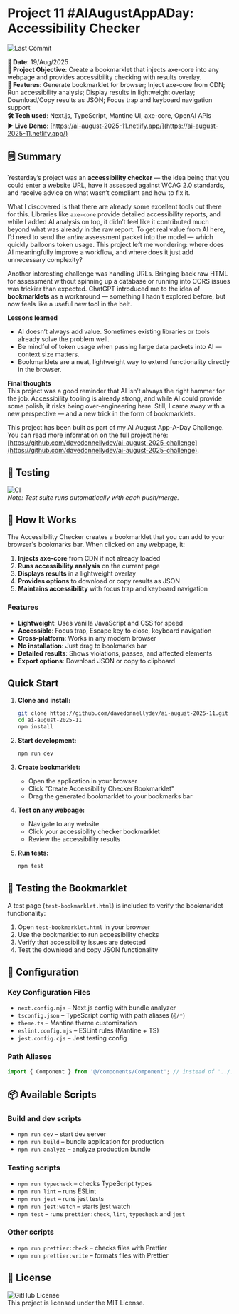 # Project 11 #AIAugustAppADay: Accessibility Checker

![Last Commit](https://img.shields.io/github/last-commit/davedonnellydev/ai-august-2025-11)

**📆 Date**: 19/Aug/2025  
**🎯 Project Objective**: Create a bookmarklet that injects axe-core into any webpage and provides accessibility checking with results overlay.  
**🚀 Features**: Generate bookmarklet for browser; Inject axe-core from CDN; Run accessibility analysis; Display results in lightweight overlay; Download/Copy results as JSON; Focus trap and keyboard navigation support  
**🛠️ Tech used**: Next.js, TypeScript, Mantine UI, axe-core, OpenAI APIs  
**▶️ Live Demo**: [https://ai-august-2025-11.netlify.app/](https://ai-august-2025-11.netlify.app/)  

## 🗒️ Summary

Yesterday’s project was an **accessibility checker** — the idea being that you could enter a website URL, have it assessed against WCAG 2.0 standards, and receive advice on what wasn’t compliant and how to fix it.  

What I discovered is that there are already some excellent tools out there for this. Libraries like `axe-core` provide detailed accessibility reports, and while I added AI analysis on top, it didn’t feel like it contributed much beyond what was already in the raw report. To get real value from AI here, I’d need to send the *entire* assessment packet into the model — which quickly balloons token usage. This project left me wondering: where does AI meaningfully improve a workflow, and where does it just add unnecessary complexity?  

Another interesting challenge was handling URLs. Bringing back raw HTML for assessment without spinning up a database or running into CORS issues was trickier than expected. ChatGPT introduced me to the idea of **bookmarklets** as a workaround — something I hadn’t explored before, but now feels like a useful new tool in the belt.  

**Lessons learned**  
- AI doesn’t always add value. Sometimes existing libraries or tools already solve the problem well.  
- Be mindful of token usage when passing large data packets into AI — context size matters.  
- Bookmarklets are a neat, lightweight way to extend functionality directly in the browser.  

**Final thoughts**  
This project was a good reminder that AI isn’t always the right hammer for the job. Accessibility tooling is already strong, and while AI could provide some polish, it risks being over-engineering here. Still, I came away with a new perspective — and a new trick in the form of bookmarklets.  

This project has been built as part of my AI August App-A-Day Challenge. You can read more information on the full project here: [https://github.com/davedonnellydev/ai-august-2025-challenge](https://github.com/davedonnellydev/ai-august-2025-challenge).

## 🧪 Testing

![CI](https://github.com/davedonnellydev/ai-august-2025-11/actions/workflows/npm_test.yml/badge.svg)  
_Note: Test suite runs automatically with each push/merge._

## 🚀 How It Works

The Accessibility Checker creates a bookmarklet that you can add to your browser's bookmarks bar. When clicked on any webpage, it:

1. **Injects axe-core** from CDN if not already loaded
2. **Runs accessibility analysis** on the current page
3. **Displays results** in a lightweight overlay
4. **Provides options** to download or copy results as JSON
5. **Maintains accessibility** with focus trap and keyboard navigation

### Features

- **Lightweight**: Uses vanilla JavaScript and CSS for speed
- **Accessible**: Focus trap, Escape key to close, keyboard navigation
- **Cross-platform**: Works in any modern browser
- **No installation**: Just drag to bookmarks bar
- **Detailed results**: Shows violations, passes, and affected elements
- **Export options**: Download JSON or copy to clipboard

## Quick Start

1. **Clone and install:**

   ```bash
   git clone https://github.com/davedonnellydev/ai-august-2025-11.git
   cd ai-august-2025-11
   npm install
   ```

2. **Start development:**

   ```bash
   npm run dev
   ```

3. **Create bookmarklet:**
   - Open the application in your browser
   - Click "Create Accessibility Checker Bookmarklet"
   - Drag the generated bookmarklet to your bookmarks bar

4. **Test on any webpage:**
   - Navigate to any website
   - Click your accessibility checker bookmarklet
   - Review the accessibility results

5. **Run tests:**
   ```bash
   npm test
   ```

## 🧪 Testing the Bookmarklet

A test page (`test-bookmarklet.html`) is included to verify the bookmarklet functionality:

1. Open `test-bookmarklet.html` in your browser
2. Use the bookmarklet to run accessibility checks
3. Verify that accessibility issues are detected
4. Test the download and copy JSON functionality

## 🔧 Configuration

### Key Configuration Files

- `next.config.mjs` – Next.js config with bundle analyzer
- `tsconfig.json` – TypeScript config with path aliases (`@/*`)
- `theme.ts` – Mantine theme customization
- `eslint.config.mjs` – ESLint rules (Mantine + TS)
- `jest.config.cjs` – Jest testing config

### Path Aliases

```ts
import { Component } from '@/components/Component'; // instead of '../../../components/Component'
```

## 📦 Available Scripts

### Build and dev scripts

- `npm run dev` – start dev server
- `npm run build` – bundle application for production
- `npm run analyze` – analyze production bundle

### Testing scripts

- `npm run typecheck` – checks TypeScript types
- `npm run lint` – runs ESLint
- `npm run jest` – runs jest tests
- `npm run jest:watch` – starts jest watch
- `npm test` – runs `prettier:check`, `lint`, `typecheck` and `jest`

### Other scripts

- `npm run prettier:check` – checks files with Prettier
- `npm run prettier:write` – formats files with Prettier

## 📜 License

![GitHub License](https://img.shields.io/github/license/davedonnellydev/ai-august-2025-11)  
This project is licensed under the MIT License.
